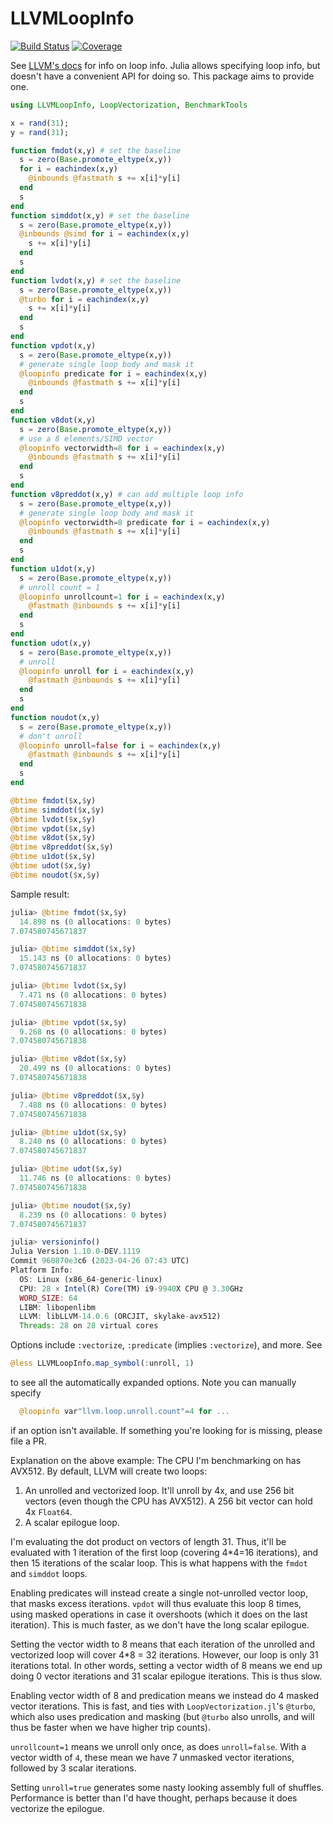 # LLVMLoopInfo

[![Build Status](https://github.com/chriselrod/LLVMLoopInfo.jl/actions/workflows/CI.yml/badge.svg?branch=main)](https://github.com/chriselrod/LLVMLoopInfo.jl/actions/workflows/CI.yml?query=branch%3Amain)
[![Coverage](https://codecov.io/gh/chriselrod/LLVMLoopInfo.jl/branch/main/graph/badge.svg)](https://codecov.io/gh/chriselrod/LLVMLoopInfo.jl)

See [LLVM's docs](https://llvm.org/docs/TransformMetadata.html#transformation-metadata) for info on loop info.
Julia allows specifying loop info, but doesn't have a convenient API for doing so. This package aims to provide one.
```julia
using LLVMLoopInfo, LoopVectorization, BenchmarkTools

x = rand(31);
y = rand(31);

function fmdot(x,y) # set the baseline
  s = zero(Base.promote_eltype(x,y))
  for i = eachindex(x,y)
    @inbounds @fastmath s += x[i]*y[i]
  end
  s
end
function simddot(x,y) # set the baseline
  s = zero(Base.promote_eltype(x,y))
  @inbounds @simd for i = eachindex(x,y)
    s += x[i]*y[i]
  end
  s
end
function lvdot(x,y) # set the baseline
  s = zero(Base.promote_eltype(x,y))
  @turbo for i = eachindex(x,y)
    s += x[i]*y[i]
  end
  s
end
function vpdot(x,y)
  s = zero(Base.promote_eltype(x,y))
  # generate single loop body and mask it
  @loopinfo predicate for i = eachindex(x,y)
    @inbounds @fastmath s += x[i]*y[i]
  end
  s
end
function v8dot(x,y)
  s = zero(Base.promote_eltype(x,y))
  # use a 8 elements/SIMD vector
  @loopinfo vectorwidth=8 for i = eachindex(x,y)
    @inbounds @fastmath s += x[i]*y[i]
  end
  s
end
function v8preddot(x,y) # can add multiple loop info
  s = zero(Base.promote_eltype(x,y))
  # generate single loop body and mask it
  @loopinfo vectorwidth=8 predicate for i = eachindex(x,y)
    @inbounds @fastmath s += x[i]*y[i]
  end
  s
end
function u1dot(x,y)
  s = zero(Base.promote_eltype(x,y))
  # unroll count = 1
  @loopinfo unrollcount=1 for i = eachindex(x,y)
    @fastmath @inbounds s += x[i]*y[i]
  end
  s
end
function udot(x,y)
  s = zero(Base.promote_eltype(x,y))
  # unroll
  @loopinfo unroll for i = eachindex(x,y)
    @fastmath @inbounds s += x[i]*y[i]
  end
  s
end
function noudot(x,y)
  s = zero(Base.promote_eltype(x,y))
  # don't unroll
  @loopinfo unroll=false for i = eachindex(x,y)
    @fastmath @inbounds s += x[i]*y[i]
  end
  s
end

@btime fmdot($x,$y)
@btime simddot($x,$y)
@btime lvdot($x,$y)
@btime vpdot($x,$y)
@btime v8dot($x,$y)
@btime v8preddot($x,$y)
@btime u1dot($x,$y)
@btime udot($x,$y)
@btime noudot($x,$y)
```
Sample result:
```julia
julia> @btime fmdot($x,$y)
  14.898 ns (0 allocations: 0 bytes)
7.074580745671837

julia> @btime simddot($x,$y)
  15.143 ns (0 allocations: 0 bytes)
7.074580745671837

julia> @btime lvdot($x,$y)
  7.471 ns (0 allocations: 0 bytes)
7.074580745671838

julia> @btime vpdot($x,$y)
  9.268 ns (0 allocations: 0 bytes)
7.074580745671838

julia> @btime v8dot($x,$y)
  20.499 ns (0 allocations: 0 bytes)
7.074580745671838

julia> @btime v8preddot($x,$y)
  7.488 ns (0 allocations: 0 bytes)
7.074580745671838

julia> @btime u1dot($x,$y)
  8.240 ns (0 allocations: 0 bytes)
7.074580745671837

julia> @btime udot($x,$y)
  11.746 ns (0 allocations: 0 bytes)
7.074580745671838

julia> @btime noudot($x,$y)
  8.239 ns (0 allocations: 0 bytes)
7.074580745671837

julia> versioninfo()
Julia Version 1.10.0-DEV.1119
Commit 960870e3c6 (2023-04-26 07:43 UTC)
Platform Info:
  OS: Linux (x86_64-generic-linux)
  CPU: 28 × Intel(R) Core(TM) i9-9940X CPU @ 3.30GHz
  WORD_SIZE: 64
  LIBM: libopenlibm
  LLVM: libLLVM-14.0.6 (ORCJIT, skylake-avx512)
  Threads: 28 on 28 virtual cores
```
Options include `:vectorize`, `:predicate` (implies `:vectorize`), and more.
See
```julia
@less LLVMLoopInfo.map_symbol(:unroll, 1)
```
to see all the automatically expanded options. Note you can manually specify
```julia
  @loopinfo var"llvm.loop.unroll.count"=4 for ...
```
if an option isn't available. If something you're looking for is missing, please file a PR.

Explanation on the above example:
The CPU I'm benchmarking on has AVX512. By default, LLVM will create two loops:
1. An unrolled and vectorized loop. It'll unroll by 4x, and use 256 bit vectors (even though the CPU has AVX512). A 256 bit vector can hold 4x `Float64`.
2. A scalar epilogue loop.

I'm evaluating the dot product on vectors of length 31. Thus, it'll be evaluated with 1 iteration of the first loop (covering 4*4=16 iterations), and then 15 iterations of the scalar loop.
This is what happens with the `fmdot` and `simddot` loops.

Enabling predicates will instead create a single not-unrolled vector loop, that masks excess iterations. `vpdot` will thus evaluate this loop 8 times, using masked operations in case it overshoots (which it does on the last iteration). This is much faster, as we don't have the long scalar epilogue.

Setting the vector width to 8 means that each iteration of the unrolled and vectorized loop will cover 4*8 = 32 iterations. However, our loop is only 31 iterations total. In other words, setting a vector width of 8 means we end up doing 0 vector iterations and 31 scalar epilogue iterations. This is thus slow.

Enabling vector width of 8 and predication means we instead do 4 masked vector iterations. This is fast, and ties with `LoopVectorization.jl`'s `@turbo`, which also uses predication and masking (but `@turbo` also unrolls, and will thus be faster when we have higher trip counts).

`unrollcount=1` means we unroll only once, as does `unroll=false`. With a vector width of `4`, these mean we have 7 unmasked vector iterations, followed by 3 scalar iterations.

Setting `unroll=true` generates some nasty looking assembly full of shuffles. Performance is better than I'd have thought, perhaps because it does vectorize the epilogue.

